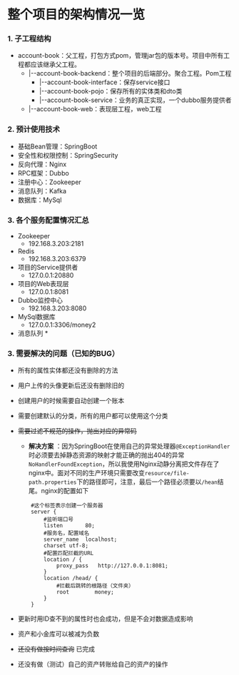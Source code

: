 # 整个项目的架构情况一览

### 1. 子工程结构
+ account-book：父工程，打包方式pom，管理jar包的版本号。项目中所有工程都应该继承父工程。
	+ |--account-book-backend：整个项目的后端部分。聚合工程。Pom工程
	    + |--account-book-interface：保存service接口
	    + |--account-book-pojo：保存所有的实体类和dto类
	    + |--account-book-service：业务的真正实现，一个dubbo服务提供者
	+ |--account-book-web：表现层工程，web工程

### 2. 预计使用技术
+ 基础Bean管理：SpringBoot
+ 安全性和权限控制：SpringSecurity 
+ 反向代理：Nginx 
+ RPC框架：Dubbo
+ 注册中心：Zookeeper
+ 消息队列：Kafka
+ 数据库：MySql

### 3. 各个服务配置情况汇总
+ Zookeeper 
    * 192.168.3.203:2181
+ Redis
    * 192.168.3.203:6379
+ 项目的Service提供者  
    * 127.0.0.1:20880
+ 项目的Web表现层
    * 127.0.0.1:8081
+ Dubbo监控中心
    * 192.168.3.203:8080
+ MySql数据库
    * 127.0.0.1:3306/money2
+ 消息队列
    * 
    
### 3. 需要解决的问题（已知的BUG）

* 所有的属性实体都还没有删除的方法
* 用户上传的头像更新后还没有删除旧的
* 创建用户的时候需要自动创建一个账本
* 需要创建默认的分类，所有的用户都可以使用这个分类
* ~~需要过滤不规范的操作，抛出对应的异常码~~
    * **解决方案** ：因为SpringBoot在使用自己的异常处理器`@ExceptionHandler`时必须要去掉静态资源的映射才能正确的抛出404的异常`NoHandlerFoundException`，所以我使用Nginx动静分离把文件存在了nginx中。面对不同的生产环境只需要改变`resource/file-path.properties`下的路径即可，注意，最后一个路径必须要以`/hean`结尾。nginx的配置如下
    
    ```
        #这个标签表示创建一个服务器
        server {
        	#监听端口号
            listen       80;
        	#服务名，配置域名
            server_name  localhost;
            charset utf-8;
        	#配置匹配拦截的URL
            location / {
                proxy_pass   http://127.0.0.1:8081;
            }
        	location /head/ {
        		#拦截后跳转的根路径（文件夹）
        		root		money;
        	}
        }
    ```
* 更新时用ID查不到的属性时也会成功，但是不会对数据造成影响
* 资产和小金库可以被减为负数 
* ~~还没有做按时间查询~~ 已完成
* 还没有做（测试）自己的资产转账给自己的资产的操作
